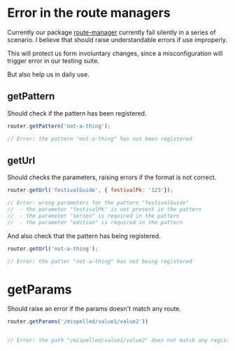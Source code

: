 # Error in the route managers


Currently our package [route-manager](https://github.com/festicket/route-manager) currently fail silently in a series of scenario.
I believe that should raise understandable errors if use improperly.

This will protect us form involuntary changes, since a misconfiguration will trigger error in our testing suite.

But also help us in daily use.

## getPattern

Should check if the pattern has been registered.

```javascript
router.getPattern('not-a-thing');

// Error: the pattern "not-a-thing" has not been registered
```

## getUrl

Should checks the parameters, raising errors if the format is not correct.

```javascript
router.getUrl('festivalGuide', { festivalPk: '123'});

// Error: wrong parameters for the pattern "festivalGuide"
//  - the parameter "festivalPk" is not present in the pattern
//  - the parameter "series" is required in the pattern
//  - the parameter "edition" is required in the pattern
```

And also check that the pattern has being registered.

```javascript
router.getUrl('not-a-thing');

// Error: the patter "not-a-thing" has not being registered
```

# getParams

Should raise an error if the params doesn't match any route.


```javascript
router.getParams('/mispelled/value1/value2'))


// Error: the path "/mispelled/value1/value2" does not match any registered route.
```
